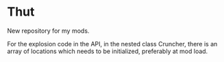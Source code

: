 Thut
====

New repository for my mods.

For the explosion code in the API, in the nested class Cruncher, 
there is an array of locations which needs to be initialized, 
preferably at mod load.  
